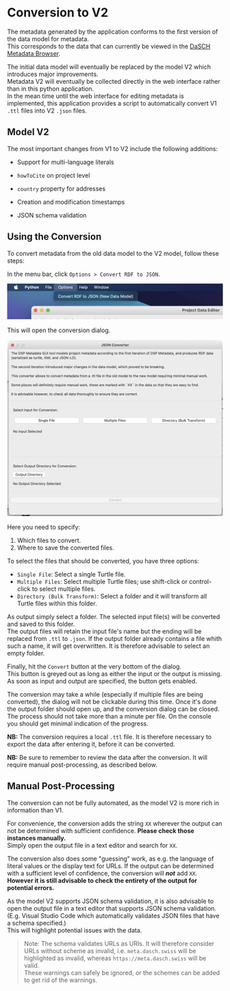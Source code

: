 # Conversion to V2

The metadata generated by the application conforms to the first version of the data model for metadata.  
This corresponds to the data that can currently be viewed in the [DaSCH Metadata Browser](https://meta.dasch.swiss).

The initial data model will eventually be replaced by the model V2 which introduces major improvements.  
Metadata V2 will eventually be collected directly in the web interface rather than in this python application.  
In the mean time until the web interface for editing metadata is implemented, this application provides a script to automatically convert V1 `.ttl` files into V2 `.json` files.



## Model V2

The most important changes from V1 to V2 include the following additions:

- Support for multi-language literals

- `howToCite` on project level

- `country` property for addresses

- Creation and modification timestamps

- JSON schema validation



## Using the Conversion

To convert metadata from the old data model to the V2 model, follow these steps:

In the menu bar, click `Options > Convert RDF to JSON`.

![conversion menu item](assets/images/conversion_menu_item.png)

This will open the conversion dialog.

![conversion dialog](assets/images/conversion_dialog.png)

Here you need to specify:

1. Which files to convert.
2. Where to save the converted files.

To select the files that should be converted, you have three options:

* `Single File`: Select a single Turtle file.
* `Multiple Files`: Select multiple Turtle files; use shift-click or control-click to select multiple files.
* `Directory (Bulk Transform)`: Select a folder and it will transform all Turtle files within this folder.

As output simply select a folder. The selected input file(s) will be converted and saved to this folder.  
The output files will retain the input file's name but the ending will be replaced from `.ttl` to `.json`.
If the output folder already contains a file whith such a name, it will get overwritten.
It is therefore advisable to select an empty folder.

Finally, hit the `Convert` button at the very bottom of the dialog.  
This button is greyed out as long as either the input or the output is missing. As soon as input and output are specified, the button gets enabled.

The conversion may take a while (especially if multiple files are being converted), the dialog will not be clickable during this time.
Once it's done the output folder should open up, and the conversion dialog can be closed.  
The process should not take more than a minute per file. On the console you should get minimal indication of the progress.

**NB:** The conversion requires a local `.ttl` file. It is therefore necessary to export the data after entering it, before it can be converted.

**NB:** Be sure to remember to review the data after the conversion. It will require manual post-processing, as described below.


## Manual Post-Processing

The conversion can not be fully automated, as the model V2 is more rich in information than V1.

For convenience, the conversion adds the string `XX` wherever the output can not be determined with sufficient confidence.
__Please check those instances manually.__  
Simply open the output file in a text editor and search for `XX`.

The conversion also does some "guessing" work, as e.g. the language of literal values or the display text for URLs.
If the output can be determined with a sufficient level of confidence, the conversion will ___not___ add `XX`.
__However it is still advisable to check the entirety of the output for potential errors.__

As the model V2 supports JSON schema validation, it is also advisable to open the output file in a text editor that supports JSON schema validation.
(E.g. Visual Studio Code which automatically validates JSON files that have a schema specified.)  
This will highlight potential issues with the data.  
> Note: The schema validates URLs as URIs. It will therefore consider URLs without scheme as invalid,
> i.e. `meta.dasch.swiss` will be highlighted as invalid, whereas `https://meta.dasch.swiss` will be valid.  
> These warnings can safely be ignored, or the schemes can be added to get rid of the warnings.
